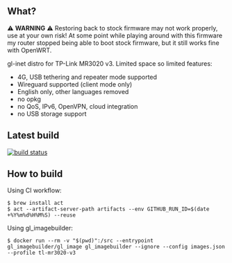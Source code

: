 ## What?

⚠️ **WARNING** ⚠️ Restoring back to stock firmware may not work properly, use at your own risk! At some point while playing around with this firmware my router stopped being able to boot stock firmware, but it still works fine with OpenWRT.

gl-inet distro for TP-Link MR3020 v3. Limited space so limited features:
- 4G, USB tethering and repeater mode supported
- Wireguard supported (client mode only)
- English only, other languages removed
- no opkg
- no QoS, IPv6, OpenVPN, cloud integration
- no USB storage support

## Latest build
[![build status](https://github.com/bogsen/glinet-mr3020/actions/workflows/build.yml/badge.svg)](https://github.com/bogsen/glinet-mr3020/actions/workflows/build.yml)

## How to build
Using CI workflow:
```
$ brew install act
$ act --artifact-server-path artifacts --env GITHUB_RUN_ID=$(date +%Y%m%d%H%M%S) --reuse
```

Using gl_imagebuilder:
```
$ docker run --rm -v "$(pwd)":/src --entrypoint gl_imagebuilder/gl_image gl_imagebuilder --ignore --config images.json --profile tl-mr3020-v3
```
